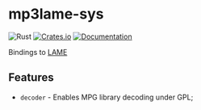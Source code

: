 # mp3lame-sys

![Rust](https://github.com/DoumanAsh/mp3lame-sys/workflows/Rust/badge.svg?branch=master)
[![Crates.io](https://img.shields.io/crates/v/mp3lame-sys.svg)](https://crates.io/crates/mp3lame-sys)
[![Documentation](https://docs.rs/mp3lame-sys/badge.svg)](https://docs.rs/crate/mp3lame-sys/)

Bindings to [LAME](https://lame.sourceforge.io/)

## Features

- `decoder` - Enables MPG library decoding under GPL;
